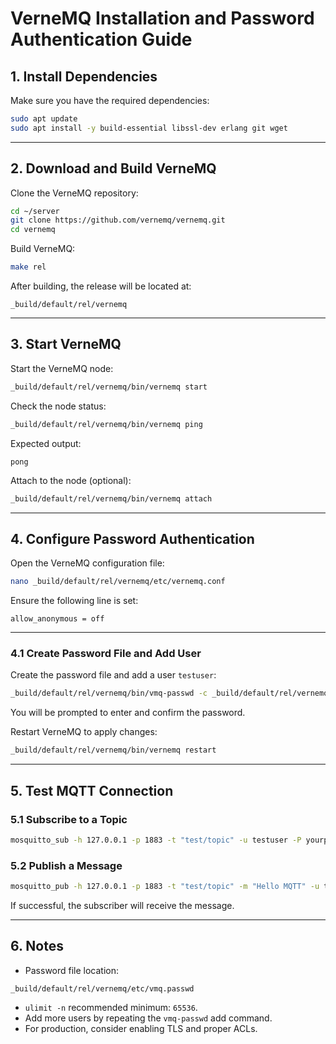 # VerneMQ Installation and Password Authentication Guide

## 1. Install Dependencies

Make sure you have the required dependencies:

```bash
sudo apt update
sudo apt install -y build-essential libssl-dev erlang git wget
````

---

## 2. Download and Build VerneMQ

Clone the VerneMQ repository:

```bash
cd ~/server
git clone https://github.com/vernemq/vernemq.git
cd vernemq
```

Build VerneMQ:

```bash
make rel
```

After building, the release will be located at:

```
_build/default/rel/vernemq
```

---

## 3. Start VerneMQ

Start the VerneMQ node:

```bash
_build/default/rel/vernemq/bin/vernemq start
```

Check the node status:

```bash
_build/default/rel/vernemq/bin/vernemq ping
```

Expected output:

```
pong
```

Attach to the node (optional):

```bash
_build/default/rel/vernemq/bin/vernemq attach
```

---

## 4. Configure Password Authentication

Open the VerneMQ configuration file:

```bash
nano _build/default/rel/vernemq/etc/vernemq.conf
```

Ensure the following line is set:

```text
allow_anonymous = off
```

---

### 4.1 Create Password File and Add User

Create the password file and add a user `testuser`:

```bash
_build/default/rel/vernemq/bin/vmq-passwd -c _build/default/rel/vernemq/etc/vmq.passwd testuser
```

You will be prompted to enter and confirm the password.

Restart VerneMQ to apply changes:

```bash
_build/default/rel/vernemq/bin/vernemq restart
```

---

## 5. Test MQTT Connection

### 5.1 Subscribe to a Topic

```bash
mosquitto_sub -h 127.0.0.1 -p 1883 -t "test/topic" -u testuser -P yourpassword
```

### 5.2 Publish a Message

```bash
mosquitto_pub -h 127.0.0.1 -p 1883 -t "test/topic" -m "Hello MQTT" -u testuser -P yourpassword
```

If successful, the subscriber will receive the message.

---

## 6. Notes

* Password file location:

```
_build/default/rel/vernemq/etc/vmq.passwd
```

* `ulimit -n` recommended minimum: `65536`.
* Add more users by repeating the `vmq-passwd` add command.
* For production, consider enabling TLS and proper ACLs.

